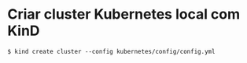 # Criar cluster Kubernetes local com KinD

```
$ kind create cluster --config kubernetes/config/config.yml
```